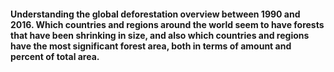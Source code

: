 #### Understanding the global deforestation overview between 1990 and 2016. Which countries and regions around the world seem to have forests that have been shrinking in size, and also which countries and regions have the most significant forest area, both in terms of amount and percent of total area.
